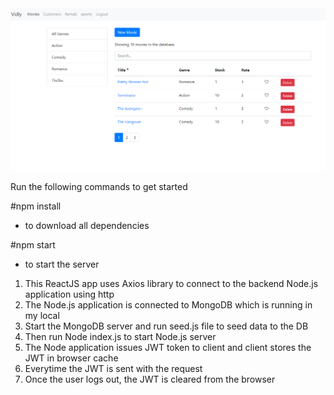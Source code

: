 <img width="1000" alt="Vidly Project" src="https://github.com/dineschandgr/ReactJS_Vidly_Application/blob/master/vidly.png">


Run the following commands to get started

#npm install

- to download all dependencies

#npm start

- to start the server


1. This ReactJS app uses Axios library to connect to the backend Node.js application using http
2. The Node.js application is connected to MongoDB which is running in my local
3. Start the MongoDB server and run seed.js file to seed data to the DB
4. Then run Node index.js to start Node.js server
5. The Node application issues JWT token to client and client stores the JWT in browser cache
6. Everytime the JWT is sent with the request
7. Once the user logs out, the JWT is cleared from the browser
